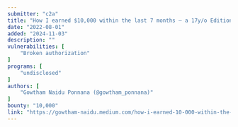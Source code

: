 ```yaml
---
submitter: "c2a"
title: "How I earned $10,000 within the last 7 months — a 17y/o Edition"
date: "2022-08-01"
added: "2024-11-03"
description: ""
vulnerabilities: [
    "Broken authorization"
]
programs: [
    "undisclosed"
]
authors: [
    "Gowtham Naidu Ponnana (@gowtham_ponnana)"
]
bounty: "10,000"
link: "https://gowtham-naidu.medium.com/how-i-earned-10-000-within-the-last-7-months-17y-o-edition-f566651cef82"
---
```




